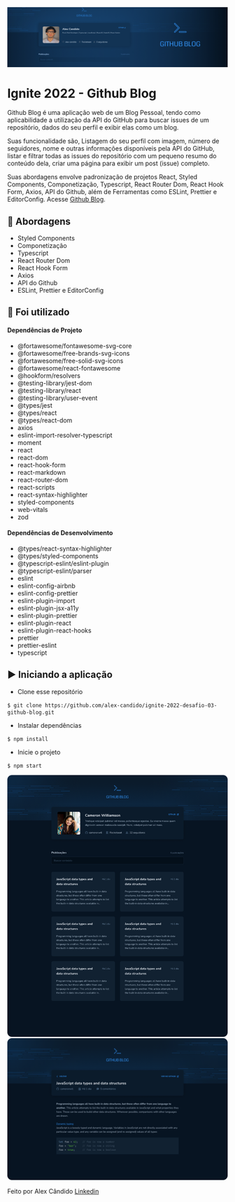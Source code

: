 <img alt="Ignite" src="/src/assets/github-blog.png" />

# Ignite 2022 - Github Blog

Github Blog é uma aplicação web de um Blog Pessoal, tendo como aplicabilidade a utilização da API do GitHub para buscar issues de um repositório, dados do seu perfil e exibir elas como um blog.

Suas funcionalidade são, Listagem do seu perfil com imagem, número de seguidores, nome e outras informações disponíveis pela API do GitHub, listar e filtrar todas as issues do repositório com um pequeno resumo do conteúdo dela, criar uma página para exibir um post (issue) completo.

Suas abordagens envolve padronização de projetos React, Styled Components, Componetização, Typescript, React Router Dom, React Hook Form, Axios, API do Github, além de Ferramentas como ESLint, Prettier e EditorConfig. Acesse [Github Blog](https://github-blog-challenge-03.netlify.app/).

## 🚀 Abordagens

- Styled Components
- Componetização
- Typescript
- React Router Dom
- React Hook Form
- Axios
- API do Github
- ESLint, Prettier e EditorConfig

## 📌 Foi utilizado

#### Dependências de Projeto

- @fortawesome/fontawesome-svg-core
- @fortawesome/free-brands-svg-icons
- @fortawesome/free-solid-svg-icons
- @fortawesome/react-fontawesome
- @hookform/resolvers
- @testing-library/jest-dom
- @testing-library/react
- @testing-library/user-event
- @types/jest
- @types/react
- @types/react-dom
- axios
- eslint-import-resolver-typescript
- moment
- react
- react-dom
- react-hook-form
- react-markdown
- react-router-dom
- react-scripts
- react-syntax-highlighter
- styled-components
- web-vitals
- zod

#### Dependências de Desenvolvimento

- @types/react-syntax-highlighter
- @types/styled-components
- @typescript-eslint/eslint-plugin
- @typescript-eslint/parser
- eslint
- eslint-config-airbnb
- eslint-config-prettier
- eslint-plugin-import
- eslint-plugin-jsx-a11y
- eslint-plugin-prettier
- eslint-plugin-react
- eslint-plugin-react-hooks
- prettier
- prettier-eslint
- typescript

## ▶️ Iniciando a aplicação

- Clone esse repositório
```
$ git clone https://github.com/alex-candido/ignite-2022-desafio-03-github-blog.git
```
- Instalar dependências
```
$ npm install
```

- Inicie o projeto
```
$ npm start
```

<img src="/src/assets/Blog.png" alt="Blog">
<img src="/src/assets/Post.png" alt="Post">

Feito por Alex Cândido [Linkedin](https://www.linkedin.com/in/alexcndd/)